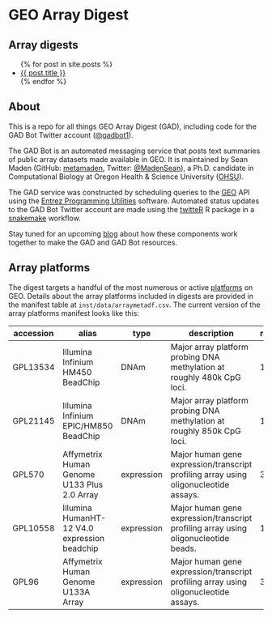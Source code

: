 # GEO Array Digest

## Array digests

<ul>
  {% for post in site.posts %}
    <li>
      <a href="{{ post.url }}">{{ post.title }}</a>
    </li>
  {% endfor %}
</ul>

## About

This is a repo for all things GEO Array Digest (GAD), including code for the GAD Bot Twitter account ([@gadbot1](https://twitter.com/gadbot1)). 

The GAD Bot is an automated messaging service that posts text summaries of public array datasets made available in GEO. It is maintained by Sean Maden (GitHub: [metamaden](https://github.com/metamaden), Twitter: [@MadenSean](https://twitter.com/MadenSean)), a Ph.D. candidate in Computational Biology at Oregon Health & Science University ([OHSU](https://www.ohsu.edu/people/sean-maden)).

The GAD service was constructed by scheduling queries to the [GEO](https://www.ncbi.nlm.nih.gov/geo/) API using the [Entrez Programming Utilities](https://www.ncbi.nlm.nih.gov/books/NBK179288/) software.
Automated status updates to the GAD Bot Twitter account are made using the [twitteR](https://cran.r-project.org/web/packages/twitteR/index.html) R package in a [snakemake](https://snakemake.readthedocs.io/en/stable/) workflow. 

Stay tuned for an upcoming [blog](https://metamaden.github.io/blog/) about how these components work together to make the GAD and GAD Bot resources.

## Array platforms

The digest targets a handful of the most numerous or active [platforms](https://www.ncbi.nlm.nih.gov/geo/browse/?view=platforms) on GEO. 
Details about the array platforms included in digests are provided in the manifest table at `inst/data/arraymetadf.csv`. 
The current version of the array platforms manifest looks like this:

|accession|alias                                       |type      |description                                                                         |release_date|spp  |
|---------|--------------------------------------------|----------|------------------------------------------------------------------------------------|------------|-----|
|GPL13534 |Illumina Infinium HM450 BeadChip            |DNAm      |Major array platform probing DNA methylation at roughly 480k CpG loci.              |13-May-11   |human|
|GPL21145 |Illumina Infinium EPIC/HM850 BeadChip       |DNAm      |Major array platform probing DNA methylation at roughly 850k CpG loci.              |16-Nov-15   |human|
|GPL570   |Affymetrix Human Genome U133 Plus 2.0 Array |expression|Major human gene expression/transcript profiling array using oligonucleotide assays.|3-Nov-03    |human|
|GPL10558 |Illumina HumanHT-12 V4.0 expression beadchip|expression|Major human gene expression/transcript profiling array using oligonucleotide beads. |17-Jan-10   |human|
|GPL96    |Affymetrix Human Genome U133A Array         |expression|Major human gene expression/transcript profiling array using oligonucleotide assays.|3/11/02     |human|

